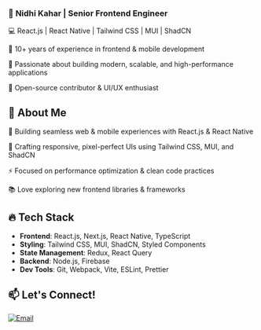 ### 🚀 **Nidhi Kahar** | **Senior Frontend Engineer**

💻 React.js | React Native | Tailwind CSS | MUI | ShadCN

🔹 10+ years of experience in frontend & mobile development

🔹 Passionate about building modern, scalable, and high-performance applications

🔹 Open-source contributor & UI/UX enthusiast


## 📌 **About Me**

🚀 Building seamless web & mobile experiences with React.js & React Native

🎨 Crafting responsive, pixel-perfect UIs using Tailwind CSS, MUI, and ShadCN

⚡ Focused on performance optimization & clean code practices

📚 Love exploring new frontend libraries & frameworks


## 🔥 **Tech Stack**
- **Frontend**: React.js, Next.js, React Native, TypeScript
- **Styling**: Tailwind CSS, MUI, ShadCN, Styled Components
- **State Management**: Redux, React Query
- **Backend**: Node.js, Firebase
- **Dev Tools**: Git, Webpack, Vite, ESLint, Prettier


## 📫 Let's Connect!
[![Email](https://img.shields.io/badge/Email-D14836?style=flat&logo=gmail&logoColor=white)](mailto:nidhikahar1012@gmail.com)
